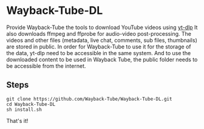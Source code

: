 # Wayback-Tube-DL

Provide Wayback-Tube the tools to download YouTube videos using [yt-dlp](https://github.com/yt-dlp/yt-dlp)
It also downloads ffmpeg and ffprobe for audio-video post-processing.
The videos and other files (metadata, live chat, comments, sub files, thumbnails) are stored in public. In order for Wayback-Tube to use it for the storage of the data, yt-dlp need to be accessible in the same system. And to use the downloaded content to be used in Wayback Tube, the public folder needs to be accessible from the internet.  

## Steps
```
git clone https://github.com/Wayback-Tube/Wayback-Tube-DL.git
cd Wayback-Tube-DL
sh install.sh
```
That's it!

